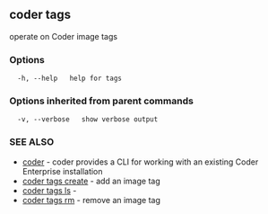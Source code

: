 ## coder tags

operate on Coder image tags

### Options

```
  -h, --help   help for tags
```

### Options inherited from parent commands

```
  -v, --verbose   show verbose output
```

### SEE ALSO

* [coder](coder.md)	 - coder provides a CLI for working with an existing Coder Enterprise installation
* [coder tags create](coder_tags_create.md)	 - add an image tag
* [coder tags ls](coder_tags_ls.md)	 - 
* [coder tags rm](coder_tags_rm.md)	 - remove an image tag

